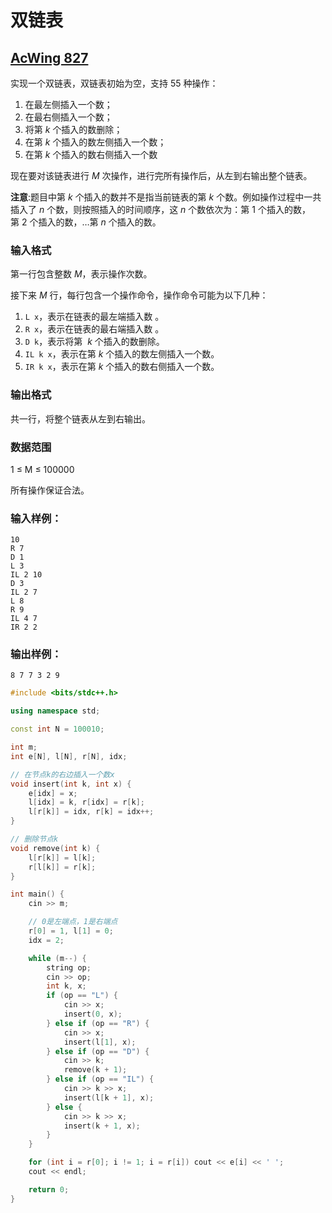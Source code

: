 # 双链表

## [AcWing 827](https://www.acwing.com/problem/content/description/829/)

实现一个双链表，双链表初始为空，支持 55 种操作：

1. 在最左侧插入一个数；
2. 在最右侧插入一个数；
3. 将第 $k$ 个插入的数删除；
4. 在第 $k$ 个插入的数左侧插入一个数；
5. 在第 $k$ 个插入的数右侧插入一个数

现在要对该链表进行 $M$ 次操作，进行完所有操作后，从左到右输出整个链表。

**注意**:题目中第 $k$ 个插入的数并不是指当前链表的第 $k$ 个数。例如操作过程中一共插入了 $n$ 个数，则按照插入的时间顺序，这 $n$ 个数依次为：第 $1$ 个插入的数，第 $2$ 个插入的数，…第 $n$ 个插入的数。

### **输入格式**

第一行包含整数 $M$，表示操作次数。

接下来 $M$ 行，每行包含一个操作命令，操作命令可能为以下几种：

1. `L x`，表示在链表的最左端插入数 。
2. `R x`，表示在链表的最右端插入数 。
3. `D k`，表示将第  $k$ 个插入的数删除。
4. `IL k x`，表示在第 $k$ 个插入的数左侧插入一个数。
5. `IR k x`，表示在第 $k$ 个插入的数右侧插入一个数。

### **输出格式**

共一行，将整个链表从左到右输出。

### **数据范围**

1 ≤ M ≤ 100000

所有操作保证合法。

### **输入样例：**

```
10
R 7
D 1
L 3
IL 2 10
D 3
IL 2 7
L 8
R 9
IL 4 7
IR 2 2
```

### **输出样例：**

```
8 7 7 3 2 9
```

```cpp
#include <bits/stdc++.h>

using namespace std;

const int N = 100010;

int m;
int e[N], l[N], r[N], idx;

// 在节点k的右边插入一个数x
void insert(int k, int x) {
    e[idx] = x;
    l[idx] = k, r[idx] = r[k];
    l[r[k]] = idx, r[k] = idx++;
}

// 删除节点k
void remove(int k) {
    l[r[k]] = l[k];
    r[l[k]] = r[k];
}

int main() {
    cin >> m;

    // 0是左端点，1是右端点
    r[0] = 1, l[1] = 0;
    idx = 2;

    while (m--) {
        string op;
        cin >> op;
        int k, x;
        if (op == "L") {
            cin >> x;
            insert(0, x);
        } else if (op == "R") {
            cin >> x;
            insert(l[1], x);
        } else if (op == "D") {
            cin >> k;
            remove(k + 1);
        } else if (op == "IL") {
            cin >> k >> x;
            insert(l[k + 1], x);
        } else {
            cin >> k >> x;
            insert(k + 1, x);
        }
    }

    for (int i = r[0]; i != 1; i = r[i]) cout << e[i] << ' ';
    cout << endl;

    return 0;
}
```